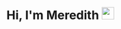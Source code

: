 # Hi, I'm Meredith <img src="[uchicago_gargoyle Small.jpeg](https://github.com/meredithgavin/miscellaneous/blob/main/uchicago_gargoyle%20Small.jpeg)" width="29px">
<!--
**meredithgavin/meredithgavin** is a ✨ _special_ ✨ repository because its `README.md` (this file) appears on your GitHub profile.

Here are some ideas to get you started:

- 🔭 I’m currently working on ...
- 🌱 I’m currently learning ...
- 👯 I’m looking to collaborate on ...
- 🤔 I’m looking for help with ...
- 💬 Ask me about ...
- 📫 How to reach me: ...
- 😄 Pronouns: ...
- ⚡ Fun fact: ...
-->
